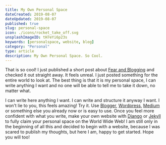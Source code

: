 ```yaml
---
title: My Own Personal Space
dateCreated: 2019-08-07
dateUpdated: 2019-08-07
published: true
slug: personal-space
icon: ./icons/rocket_take_off.svg
unsplashImageID: tH7eYi6p23s
keywords: [personalspace, website, blog]
category: "Personal"
type: article
description: My Own Personal Space. So Cool.
---
```


That is so cool! I just published a short post about [Fear and Blogging](https://www.rasulkireev.com/fear-and-blogging) and checked it out straight away. It feels unreal. I just posted something for the entire world to look at. The best thing is that it is my personal space, I can write anything I want and no one will be able to tell me to take it down, no matter what.

I can write here anything I want. I can write and structure it anyway I want. I won't lie to you, this feels amazing! Try it. Use [Blogger](https://www.blogger.com), [Wordpress](https://wordpress.com/), [Medium](https://medium.com/) or something else you already now or is easy to use. Once you feel more confident with what you write, make your own website with [Django](https://www.djangoproject.com/) or [Jekyll](https://jekyllrb.com/) to fully claim your personal space on the World Wide Web! I am still only in the beginning of all this and decided to begin with a website, because I was scared to publish my thoughts, but here I am, happy to get started. Hope you will too!
